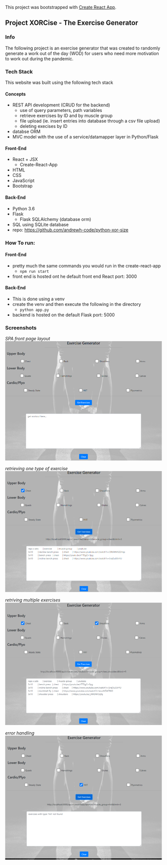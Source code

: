 This project was bootstrapped with [Create React App](https://github.com/facebook/create-react-app).

## Project XORCise - The Exercise Generator

### Info
The following project is an exercise generator that was created to randomly generate a work out of the day (WOD) for users who need more motivation to work out during the pandemic.

### Tech Stack
This website was built using the following tech stack

#### Concepts
- REST API development (CRUD for the backend)
    - use of query parameters, path variables
    - retrieve exercises by ID and by muscle group
    - file upload (ie. insert entries into database through a csv file upload)
    - deleting execises by ID
- databse ORM
- MVC model with the use of a service/datamapper layer in Python/Flask 


#### Front-End
- React + JSX
    - Create-React-App
- HTML
- CSS
- JavaScript 
- Bootstrap

#### Back-End
- Python 3.6
- Flask
    - Flask SQLAlchemy (database orm)
- SQL using SQLite database
- repo: https://github.com/andrewh-code/python-xor-size

### How To run:

#### Front-End
- pretty much the same commands you would run in the create-react-app
    - `npm run start`
- front end is hosted ont he default front end React port: 3000

#### Back-End
- This is done using a venv
- create the venv and then execute the following in the directory
    - `python app.py`
- backend is hosted on the default Flask port: 5000



### Screenshots

*SPA front page layout*
![SPA front page layout](./screenshots/Capture_001.PNG)

*retrieving one type of exercise*
![](./screenshots/Capture_002.PNG)

*retriving multiple exercises*
![](./screenshots/Capture_004.PNG)

*error handling*
![](./screenshots/Capture_003.PNG)
